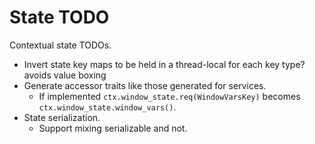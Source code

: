 # State TODO

Contextual state TODOs.

* Invert state key maps to be held in a thread-local for each key type? avoids value boxing
* Generate accessor traits like those generated for services.
    - If implemented `ctx.window_state.req(WindowVarsKey)` becomes `ctx.window_state.window_vars()`.
* State serialization.
    - Support mixing serializable and not.